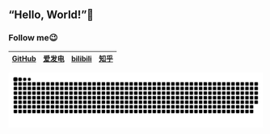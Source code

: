 ## “Hello, World!”👋
### Follow me😉
| **[GitHub](https://github.com/1Haschwalth)** | **[爱发电](https://afdian.net/a/Haschwalth15)** | **[bilibili](https://space.bilibili.com/323328689?spm_id_from=333.1007.0.0)** | **[知乎](https://www.zhihu.com/people/qian-meng-chu-wang)** |
| --- | --- | --- | --- |

![huamurui](https://raw.githubusercontent.com/huamurui/huamurui/main/assets/github-contribution-grid-snake.svg)
